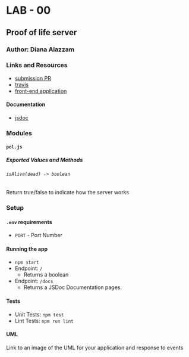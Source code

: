 # LAB - 00

## Proof of life server

### Author: Diana Alazzam

### Links and Resources
- [submission PR](https://github.com/diana96alazzam-401-advanced-javascript/lab-00/pull/1)
- [travis](https://travis-ci.org/github/diana96alazzam-401-advanced-javascript/lab-00/builds/685014321)
- [front-end application](https://diana-401d2-lab-00.herokuapp.com/)

#### Documentation
* [jsdoc](https://diana-401d2-lab-00.herokuapp.com/docs/)

### Modules
#### `pol.js`
##### Exported Values and Methods

###### `isAlive(dead) -> boolean`
Return true/false to indicate how the server works

### Setup
#### `.env` requirements
* `PORT` - Port Number

#### Running the app
* `npm start`
* Endpoint: `/`
  * Returns a boolean
* Endpoint: `/docs`
  * Returns a JSDoc Documentation pages.
  
#### Tests
* Unit Tests: `npm test`
* Lint Tests: `npm run lint`

#### UML
Link to an image of the UML for your application and response to events
